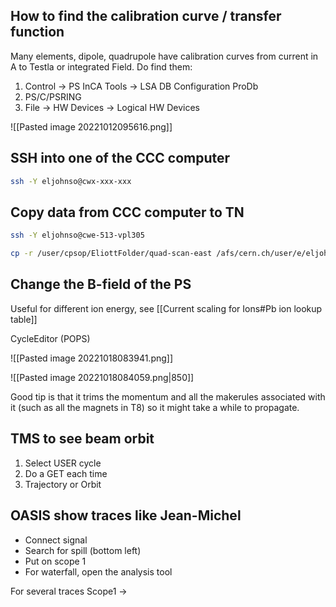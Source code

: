 

## How to find the calibration curve / transfer function

Many elements, dipole, quadrupole have calibration curves from current in A to Testla or integrated Field. Do find them:

1) Control -> PS InCA Tools -> LSA DB Configuration ProDb
2) PS/C/PSRING
3) File -> HW Devices -> Logical HW Devices

![[Pasted image 20221012095616.png]]

## SSH into one of the CCC computer
```bash
ssh -Y eljohnso@cwx-xxx-xxx
```

## Copy data from CCC computer to TN

``` bash
ssh -Y eljohnso@cwe-513-vpl305

cp -r /user/cpsop/EliottFolder/quad-scan-east /afs/cern.ch/user/e/eljohnso
```

## Change the B-field of the PS

Useful for different ion energy, see [[Current scaling for Ions#Pb ion lookup table]]

CycleEditor (POPS)

![[Pasted image 20221018083941.png]]

![[Pasted image 20221018084059.png|850]]

Good tip is that it trims the momentum and all the makerules associated with it (such as all the magnets in T8) so it might take a while to propagate.

## TMS to see beam orbit

1) Select USER cycle
2) Do a GET each time
3) Trajectory or Orbit

## OASIS show traces like Jean-Michel

* Connect signal
* Search for spill (bottom left)
* Put on scope 1
* For waterfall, open the analysis tool

For several traces
Scope1 -> 